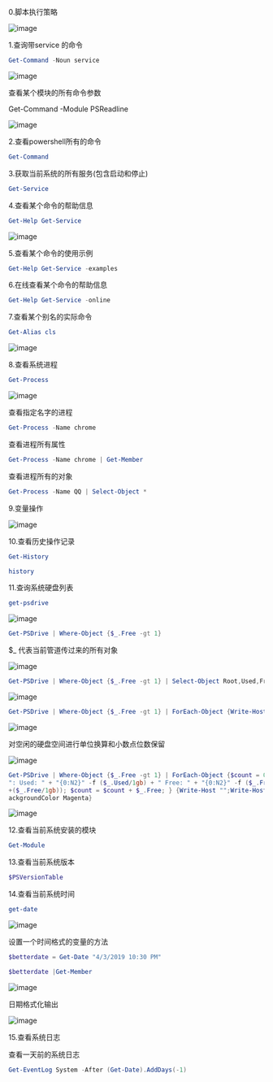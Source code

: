 0.脚本执行策略

![image](./static/get-executionpolicy.jpg)

1.查询带service 的命令
```powershell
Get-Command -Noun service
```
![image](./static/get-command.jpg)

查看某个模块的所有命令参数

Get-Command -Module PSReadline

![image](./static/get-command02.jpg)


2.查看powershell所有的命令
```powershell
Get-Command
```
3.获取当前系统的所有服务(包含启动和停止)
```powershell
Get-Service
```
4.查看某个命令的帮助信息
```powershell
Get-Help Get-Service
```
![image](./static/get-help.jpg)

5.查看某个命令的使用示例
```powershell
Get-Help Get-Service -examples
```
6.在线查看某个命令的帮助信息
```powershell
Get-Help Get-Service -online
```
7.查看某个别名的实际命令
```powershell
Get-Alias cls
```
![image](./static/get-alias.jpg)

8.查看系统进程
```powershell
Get-Process
```
![image](./static/get-process.jpg)

查看指定名字的进程
```powershell
Get-Process -Name chrome
```
查看进程所有属性
```powershell
Get-Process -Name chrome | Get-Member
```
查看进程所有的对象
```powershell
Get-Process -Name QQ | Select-Object *
```
9.变量操作

![image](./static/methods.jpg)

10.查看历史操作记录
```powershell
Get-History

history
```
11.查询系统硬盘列表
```powershell
get-psdrive
```
![image](./static/get-psdrive.jpg)
```powershell
Get-PSDrive | Where-Object {$_.Free -gt 1}
```
 $_ 代表当前管道传过来的所有对象

![image](./static/get-psdrive02.jpg)
```powershell
Get-PSDrive | Where-Object {$_.Free -gt 1} | Select-Object Root,Used,Free
```
![image](./static/get-psdrive03.jpg)

```powershell
Get-PSDrive | Where-Object {$_.Free -gt 1} | ForEach-Object {Write-Host "Free Space for" $_.root "is"  $_.Free -ForegroundColor green}
```

![image](./static/get-psdrive04.jpg)

对空闲的硬盘空间进行单位换算和小数点位数保留

![image](./static/get-psdrive05.jpg)

```powershell
Get-PSDrive | Where-Object {$_.Free -gt 1} | ForEach-Object {$count = 0; Write-Host "";}  {$_.Name
": Used: " + "{0:N2}" -f ($_.Used/1gb) + " Free: " + "{0:N2}" -f ($_.Free/1gb) + " Total: " + "{0:N2}" -f (($_.Used/1g
+($_.Free/1gb)); $count = $count + $_.Free; } {Write-Host "";Write-Host "Total Free Space" ("{0:N2}" -f ($count/1gb))
ackgroundColor Magenta}
```
![image](./static/get-psdrive06.jpg)


12.查看当前系统安装的模块
```powershell
Get-Module
```

13.查看当前系统版本
```powershell
$PSVersionTable
```

14.查看当前系统时间
```powershell
get-date
```
![image](./static/get-date.jpg)

设置一个时间格式的变量的方法
```powershell
$betterdate = Get-Date "4/3/2019 10:30 PM"

$betterdate |Get-Member
```

![image](./static/get-date02.jpg)

日期格式化输出

![image](./static/get-date03.jpg)


15.查看系统日志

查看一天前的系统日志
```powershell
Get-EventLog System -After (Get-Date).AddDays(-1)
```




























